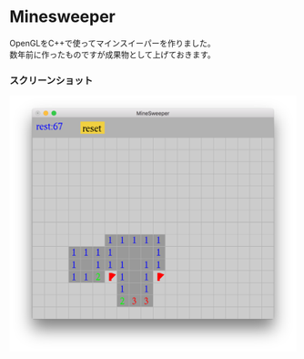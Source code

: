 # Minesweeper
OpenGLをC++で使ってマインスイーパーを作りました。  
数年前に作ったものですが成果物として上げておきます。

### スクリーンショット
![スクショ](https://github.com/kabik/Minesweeper/blob/master/minesweeper.png)
